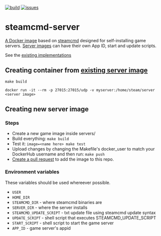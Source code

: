 [![build](https://github.com/Ethorbit/Docker-Srcds/actions/workflows/docker-image.yml/badge.svg)](https://github.com/Ethorbit/Docker-Srcds/actions/workflows/docker-image.yml)
[![issues](https://img.shields.io/github/issues/Ethorbit/Docker-Srcds)](https://github.com/Ethorbit/Docker-Srcds/issues?q=is%3Aopen+is%3Aissue)

# steamcmd-server
[A Docker image](Dockerfile) based on [steamcmd](https://github.com/CM2Walki/steamcmd) designed for self-installing game servers. [Server images](servers) can have their own App ID, start and update scripts. 

See the [existing implementations](servers)

## Creating container from [existing server image](servers)
`make build`

`docker run -it --rm -p 27015:27015/udp -v myserver:/home/steam/server <server image>`

## Creating new server image 

### Steps
* Create a new game image inside servers/
* Build everything: `make build`
* Test it: `image=<name here> make test`
* Upload changes by changing the Makefile's docker\_user to match your DockerHub username and then run: `make push`
* [Create a pull request](https://github.com/Ethorbit/Docker-Srcds/pulls) to add the image to this repo.

### Environment variables
These variables should be used whereever possible.
* `USER`
* `HOME_DIR`
* `STEAMCMD_DIR`           - where steamcmd binaries are
* `SERVER_DIR`             - where the server installs
* `STEAMCMD_UPDATE_SCRIPT` - txt update file using steamcmd update syntax
* `UPDATE_SCRIPT`          - shell script that executes STEAMCMD\_UPDATE\_SCRIPT
* `START_SCRIPT`           - shell script to start the game server
* `APP_ID`                 - game server's appid
